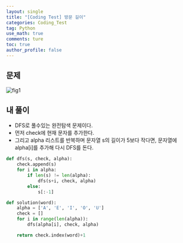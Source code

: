 ```yaml
---
layout: single
title: "[Coding Test] 방문 길이"
categories: Coding_Test
tag: Python
use_math: true
comments: ture
toc: true
author_profile: false
---
```


## 문제

![fig1]({{site.url}}/images/코테/모음사전.png)

## 내 풀이

* DFS로 풀수있는 완전탐색 문제이다.
* 먼저 check에 현재 문자를 추가한다.
* 그리고 alpha 리스트를 반복하며 문자열 s의 길이가 5보다 작다면, 문자열에 alpha[i]를 추가해 다시 DFS를 돈다.

```python
def dfs(s, check, alpha):
    check.append(s)
    for i in alpha:
        if len(s) != len(alpha):
            dfs(s+i, check, alpha)
        else:
            s[:-1]

def solution(word):
    alpha = ['A', 'E', 'I', 'O', 'U']
    check = []
    for i in range(len(alpha)):
        dfs(alpha[i], check, alpha)

    return check.index(word)+1
```
